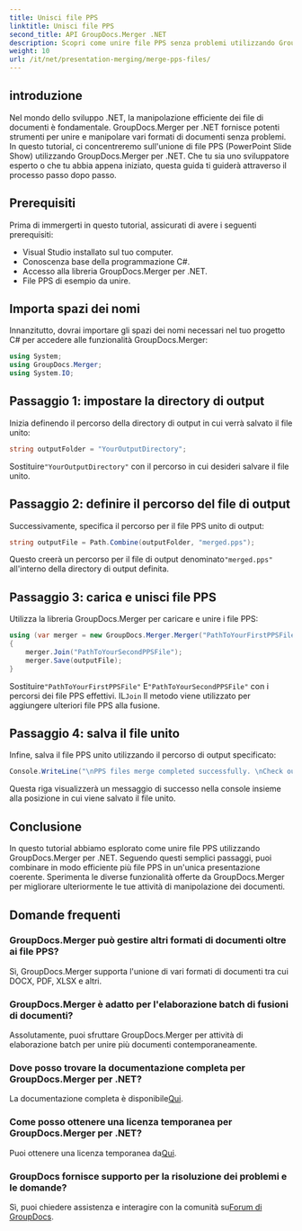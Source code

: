 ```yaml
---
title: Unisci file PPS
linktitle: Unisci file PPS
second_title: API GroupDocs.Merger .NET
description: Scopri come unire file PPS senza problemi utilizzando GroupDocs.Merger per .NET. Guida passo passo con esempi di codice. Migliora le tue capacità di manipolazione dei documenti.
weight: 10
url: /it/net/presentation-merging/merge-pps-files/
---
```

## introduzione
Nel mondo dello sviluppo .NET, la manipolazione efficiente dei file di documenti è fondamentale. GroupDocs.Merger per .NET fornisce potenti strumenti per unire e manipolare vari formati di documenti senza problemi. In questo tutorial, ci concentreremo sull'unione di file PPS (PowerPoint Slide Show) utilizzando GroupDocs.Merger per .NET. Che tu sia uno sviluppatore esperto o che tu abbia appena iniziato, questa guida ti guiderà attraverso il processo passo dopo passo.
## Prerequisiti
Prima di immergerti in questo tutorial, assicurati di avere i seguenti prerequisiti:
- Visual Studio installato sul tuo computer.
- Conoscenza base della programmazione C#.
- Accesso alla libreria GroupDocs.Merger per .NET.
- File PPS di esempio da unire.

## Importa spazi dei nomi
Innanzitutto, dovrai importare gli spazi dei nomi necessari nel tuo progetto C# per accedere alle funzionalità GroupDocs.Merger:
```csharp
using System; 
using GroupDocs.Merger;
using System.IO;
```
## Passaggio 1: impostare la directory di output
Inizia definendo il percorso della directory di output in cui verrà salvato il file unito:
```csharp
string outputFolder = "YourOutputDirectory";
```
 Sostituire`"YourOutputDirectory"` con il percorso in cui desideri salvare il file unito.
## Passaggio 2: definire il percorso del file di output
Successivamente, specifica il percorso per il file PPS unito di output:
```csharp
string outputFile = Path.Combine(outputFolder, "merged.pps");
```
 Questo creerà un percorso per il file di output denominato`"merged.pps"` all'interno della directory di output definita.
## Passaggio 3: carica e unisci file PPS
Utilizza la libreria GroupDocs.Merger per caricare e unire i file PPS:
```csharp
using (var merger = new GroupDocs.Merger.Merger("PathToYourFirstPPSFile"))
{
    merger.Join("PathToYourSecondPPSFile");
    merger.Save(outputFile);
}
```
 Sostituire`"PathToYourFirstPPSFile"` E`"PathToYourSecondPPSFile"` con i percorsi dei file PPS effettivi. IL`Join` Il metodo viene utilizzato per aggiungere ulteriori file PPS alla fusione.
## Passaggio 4: salva il file unito
Infine, salva il file PPS unito utilizzando il percorso di output specificato:
```csharp
Console.WriteLine("\nPPS files merge completed successfully. \nCheck output in {0}", outputFolder);
```
Questa riga visualizzerà un messaggio di successo nella console insieme alla posizione in cui viene salvato il file unito.

## Conclusione
In questo tutorial abbiamo esplorato come unire file PPS utilizzando GroupDocs.Merger per .NET. Seguendo questi semplici passaggi, puoi combinare in modo efficiente più file PPS in un'unica presentazione coerente. Sperimenta le diverse funzionalità offerte da GroupDocs.Merger per migliorare ulteriormente le tue attività di manipolazione dei documenti.

## Domande frequenti
### GroupDocs.Merger può gestire altri formati di documenti oltre ai file PPS?
Sì, GroupDocs.Merger supporta l'unione di vari formati di documenti tra cui DOCX, PDF, XLSX e altri.
### GroupDocs.Merger è adatto per l'elaborazione batch di fusioni di documenti?
Assolutamente, puoi sfruttare GroupDocs.Merger per attività di elaborazione batch per unire più documenti contemporaneamente.
### Dove posso trovare la documentazione completa per GroupDocs.Merger per .NET?
 La documentazione completa è disponibile[Qui](https://tutorials.groupdocs.com/merger/net/).
### Come posso ottenere una licenza temporanea per GroupDocs.Merger per .NET?
 Puoi ottenere una licenza temporanea da[Qui](https://purchase.groupdocs.com/temporary-license/).
### GroupDocs fornisce supporto per la risoluzione dei problemi e le domande?
Sì, puoi chiedere assistenza e interagire con la comunità su[Forum di GroupDocs](https://forum.groupdocs.com/c/merger/32).